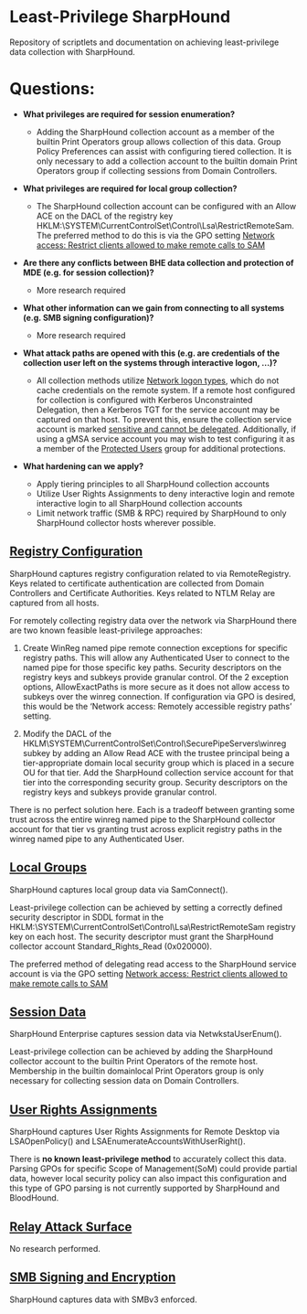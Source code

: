 # Least-Privilege SharpHound

Repository of scriptlets and documentation on achieving least-privilege data collection with SharpHound.

# Questions:

- **What privileges are required for session enumeration?**
  - Adding the SharpHound collection account as a member of the builtin Print Operators group allows collection of this data. Group Policy Preferences can assist with configuring tiered collection. It is only necessary to add a collection account to the builtin domain Print Operators group if collecting sessions from Domain Controllers.
- **What privileges are required for local group collection?**
  - The SharpHound collection account can be configured with an Allow ACE on the DACL of the registry key HKLM:\SYSTEM\CurrentControlSet\Control\Lsa\RestrictRemoteSam. The preferred method to do this is via the GPO setting [Network access: Restrict clients allowed to make remote calls to SAM](https://learn.microsoft.com/en-us/previous-versions/windows/it-pro/windows-10/security/threat-protection/security-policy-settings/network-access-restrict-clients-allowed-to-make-remote-sam-calls)
- **Are there any conflicts between BHE data collection and protection of MDE (e.g. for session collection)?**
  - More research required
- **What other information can we gain from connecting to all systems (e.g. SMB signing configuration)?**
  - More research required
- **What attack paths are opened with this (e.g. are credentials of the collection user left on the systems through interactive logon, …)?**
  - All collection methods utilize [Network logon types](https://learn.microsoft.com/en-us/windows-server/identity/securing-privileged-access/reference-tools-logon-types), which do not cache credentials on the remote system. If a remote host configured for collection is configured with Kerberos Unconstrainted Delegation, then a Kerberos TGT for the service account may be captured on that host. To prevent this, ensure the collection service account is marked [sensitive and cannot be delegated](https://learn.microsoft.com/en-us/archive/blogs/poshchap/security-focus-analysing-account-is-sensitive-and-cannot-be-delegated-for-privileged-accounts). Additionally, if using a gMSA service account you may wish to test configuring it as a member of the [Protected Users](https://learn.microsoft.com/en-us/windows-server/identity/ad-ds/manage/how-to-configure-protected-accounts) group for additional protections.

- **What hardening can we apply?**
  - Apply tiering principles to all SharpHound collection accounts
  - Utilize User Rights Assignments to deny interactive login and remote interactive login to all SharpHound collection accounts
  - Limit network traffic (SMB & RPC) required by SharpHound to only SharpHound collector hosts wherever possible.

## [Registry Configuration](/RemoteRegistry/README.md)

SharpHound captures registry configuration related to via RemoteRegistry. Keys related to certificate authentication are collected from Domain Controllers and Certificate Authorities. Keys related to NTLM Relay are captured from all hosts.

For remotely collecting registry data over the network via SharpHound there are two known feasible least-privilege approaches:

1. Create WinReg named pipe remote connection exceptions for specific registry paths. This will allow any Authenticated User to connect to the named pipe for those specific key paths. Security descriptors on the registry keys and subkeys provide granular control. Of the 2 exception options, AllowExactPaths is more secure as it does not allow access to subkeys over the winreg connection. If configuration via GPO is desired, this would be the ‘Network access: Remotely accessible registry paths’ setting.

2. Modify the DACL of the HKLM\\SYSTEM\\CurrentControlSet\\Control\\SecurePipeServers\\winreg subkey by adding an Allow Read ACE with the trustee principal being a tier-appropriate domain local security group which is placed in a secure OU for that tier. Add the SharpHound collection service account for that tier into the corresponding security group. Security descriptors on the registry keys and subkeys provide granular control.

There is no perfect solution here. Each is a tradeoff between granting some trust across the entire winreg named pipe to the SharpHound collector account for that tier vs granting trust across explicit registry paths in the winreg named pipe to any Authenticated User.

## [Local Groups](/SAMR/README.md)

SharpHound captures local group data via SamConnect().

Least-privilege collection can be achieved by setting a correctly defined security descriptor in SDDL format in the HKLM:\SYSTEM\CurrentControlSet\Control\Lsa\RestrictRemoteSam registry key on each host. The security descriptor must grant the SharpHound collector account Standard_Rights_Read (0x020000).

The preferred method of delegating read access to the SharpHound service account is via the GPO setting [Network access: Restrict clients allowed to make remote calls to SAM](https://learn.microsoft.com/en-us/previous-versions/windows/it-pro/windows-10/security/threat-protection/security-policy-settings/network-access-restrict-clients-allowed-to-make-remote-sam-calls)

## [Session Data](/Sessions/README.md)

SharpHound Enterprise captures session data via NetwkstaUserEnum().

Least-privilege collection can be achieved by adding the SharpHound collector account to the builtin Print Operators of the remote host. Membership in the builtin domainlocal Print Operators group is only necessary for collecting session data on Domain Controllers.

## [User Rights Assignments](/Lsa/README.md)

SharpHound captures User Rights Assignments for Remote Desktop via LSAOpenPolicy() and LSAEnumerateAccountsWithUserRight().

There is **no known least-privilege method** to accurately collect this data. Parsing GPOs for specific Scope of Management(SoM) could provide partial data, however local security policy can also impact this configuration and this type of GPO parsing is not currently supported by SharpHound and BloodHound.

## [Relay Attack Surface](/NTLM/README.md)

No research performed.

## [SMB Signing and Encryption](/SMB%20Protocol/README.md)

SharpHound captures data with SMBv3 enforced.
